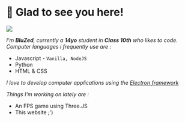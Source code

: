 # 👋 Glad to see you here!
![](https://komarev.com/ghpvc/?username=BluZed)

*I'm **BluZed**, currently a **14yo** student in **Class 10th** who likes to code.*
    *Computer languages i frequently use are :*
 - Javascript - `Vanilla, NodeJS`
 - Python 
 - HTML & CSS
 
 *I love to develop computer applications using the [Electron framework](https://www.electronjs.org/)*

*Things I'm working on lately are :*

 - An FPS game using Three.JS
 - This website ;')
